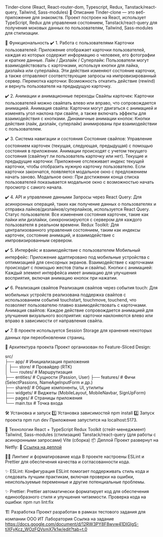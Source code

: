 Tinder-clone (React, React-router-dom, Typescript, Redux, Tanstack/react-query, Tailwind, Sass-modules)
📌 Описание
Tinder-clone — это веб-приложение для знакомств.
Проект построен на React, использует TypeScript, Redux для управления состоянием, Tanstack/react-query для получения моковых данных по пользователям, Tailwind, Sass-modules для стилизации. 

🚀 Функциональность
✔️ 1. Работа с пользователями
Карточки пользователей: Приложение отображает карточки пользователей, каждая из которых содержит информацию о человеке, его фотографии и краткие данные.
Лайк / Дизлайк / Суперлайк: Пользователи могут взаимодействовать с карточками, используя кнопки для лайка, дизлайка или суперлайка. Эти действия изменяют состояние карточки, а также отправляют соответствующие запросы на импровизированный сервер.
Перемотка карточки: Возможность откатить действие (rewind) и вернуть пользователя на предыдущую карточку.

✔️ 2. Анимации и анимационные переходы
Свайпы карточек: Карточки пользователей можно свайпать влево или вправо, что сопровождается анимацией.
Анимация свайпа: Карточки могут двигаться с анимацией и изменять угол наклона при свайпе, а также включать эффекты для взаимодействия с кнопками.
Динамичные анимации кнопок: Кнопки действия (лайк, дизлайк, суперлайк) анимированы при взаимодействии с пользователем.

✔️ 3. Система навигации и состояния
Состояние свайпов: Управление состоянием карточек (текущая, следующая, предыдущая) с помощью состояния в приложении. Анимации происходят с учетом текущего состояния (свайпнут ли пользователь карточку или нет).
Текущие и предыдущие карточки: Приложение отслеживает индекс текущей карточки, чтобы отобразить нужную карточку пользователю. Если карточки закончатся, появляется модальное окно с предложением начать заново.
Модальное окно: При достижении конца списка пользователей показывается модальное окно с возможностью начать просмотр с самого начала.

✔️ 4. API и управление данными
Запросы через React Query: Для асинхронных операций, таких как получение данных о пользователях и отправка лайков/дизлайков/суперлайков, используется React Query.
Статус пользователя: Все изменения состояния карточек, такие как лайки или дизлайки, синхронизируются с сервером для каждого пользователя в реальном времени.
Redux Toolkit: Для централизованного управления состоянием, таким как индексы карточек, состояние анимаций, и взаимодействие с импровизированным сервером.

✔️ 5. Интерфейс и взаимодействие с пользователем
Мобильный интерфейс: Приложение адаптировано под мобильные устройства с оптимизацией для сенсорных экранов. Взаимодействие с карточками происходит с помощью жестов (тапы и свайпы).
Кнопки с анимацией: Каждый элемент интерфейса имеет анимацию для улучшения восприятия, включая анимацию кнопок при нажатии.

✔️ 6. Реализация свайпов
Реализация свайпов через события touch: Для мобильных устройств реализована поддержка свайпов с использованием событий touchstart, touchmove, touchend, что позволяет пользователю плавно взаимодействовать с карточками.
Анимация свайпов: Каждое действие сопровождается анимацией для улучшения визуального восприятия: карточки наклоняются влево или вправо в зависимости от направления свайпа.

✔️ 7. В проекте используется Session Storage для хранения некоторых данных при переобновлении страниц.

📂 Архитектура проекта
Проект организован по Feature-Sliced Design:

src/  
├── app/ # Инициализация приложения  
│ ├── store/ # Провайдер (RTK)  
│ └── routes/ # Маршрутизация  
├── entities/ # Сущности (Passion, User)
├── features/ # Фичи (SelectPassions, NameAgeInputForm и др.)  
├── shared/ # Общие компоненты, UI, утилиты  
├── widgets/ # Виджеты (MobileLayout, MobileNavbar, SignUpForm)  
├── pages/ # Страницы приложения  
└── main.tsx # Точка входа  

🛠️ Установка и запуск
1️⃣ Установка зависимостей
npm install
2️⃣ Запуск проекта
npm run dev
Приложение запустится на localhost:5173.

📝 Технологии
React + TypeScript
Redux Toolkit (стейт-менеджмент)
Tailwind, Sass-modules (стилизация)
Tanstack/react-query (для работы с асинхронными запросами)
Vite (сборка)
📦 Деплой
Проект развернут на Netfly: 🔗 [Ссылка на деплой](https://visionary-panda-96131f.netlify.app/)

🧑‍💻 Линтинг и форматирование кода
В проекте настроены ESLint и Prettier для обеспечения качества и согласованности кода.

✨ ESLint:
Конфигурация ESLint помогает поддерживать стиль кода и следовать лучшим практикам, включая проверки на ошибки, неиспользуемые переменные и другие потенциальные проблемы.

✨ Prettier:
Prettier автоматически форматирует код для обеспечения единообразного стиля и улучшения читаемости.
Проверка кода на ошибки:
npm run lint:fix

🏗️ Разработка
Проект разработан в рамках тестового задания для компании ООО ИТ Лаборатория
Ссылка на задание https://docs.google.com/document/d/12RW3PY8F8wvw41DIGlgS-tiXFyKcz_WOzFQVsmX7k1w/edit?tab=t.0
